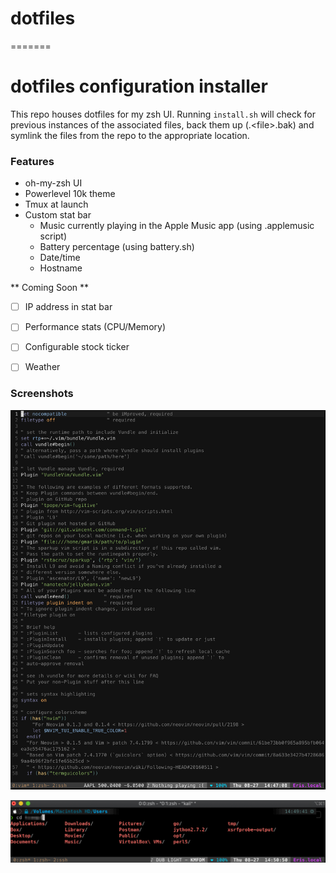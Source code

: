 
# dotfiles
=======
# dotfiles configuration installer

This repo houses dotfiles for my zsh UI. Running `install.sh` will check for previous instances of the associated files, back them up (.\<file\>.bak) and symlink the files from the repo to the appropriate location.

### Features
+ oh-my-zsh UI
+ Powerlevel 10k theme
+ Tmux at launch
+ Custom stat bar
    + Music currently playing in the Apple Music app (using .applemusic script)
    + Battery percentage (using battery.sh)
    + Date/time
    + Hostname

** Coming Soon **
+ [ ] IP address in stat bar
+ [ ] Performance stats (CPU/Memory)
+ [ ] Configurable stock ticker
+ [ ] Weather


### Screenshots

![VIM UI](https://github.com/suckerface/dotfiles/blob/master/images/vim.png)

![TMUX UI](https://github.com/suckerface/dotfiles/blob/master/images/ui.png)
